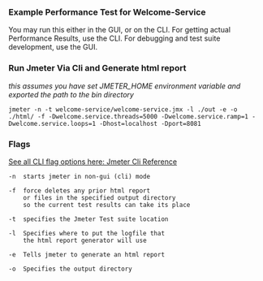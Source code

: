### Example Performance Test for Welcome-Service
You may run this either in the GUI, or on the CLI. 
For getting actual Performance Results, use the CLI. 
For debugging and test suite development, use the GUI. 

### Run Jmeter Via Cli and Generate html report
_this assumes you have set JMETER_HOME environment variable and exported the path to the bin directory_
```
jmeter -n -t welcome-service/welcome-service.jmx -l ./out -e -o ./html/ -f -Dwelcome.service.threads=5000 -Dwelcome.service.ramp=1 -Dwelcome.service.loops=1 -Dhost=localhost -Dport=8081
```
### Flags
[See all CLI flag options here: Jmeter Cli Reference](https://jmeter.apache.org/usermanual/get-started.html#non_gui)

```
-n  starts jmeter in non-gui (cli) mode

-f  force deletes any prior html report 
    or files in the specified output directory
    so the current test results can take its place

-t  specifies the Jmeter Test suite location

-l  Specifies where to put the logfile that 
    the html report generator will use

-e  Tells jmeter to generate an html report

-o  Specifies the output directory
```

